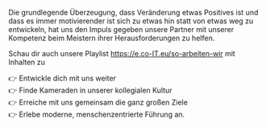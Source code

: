 Die grundlegende Überzeugung, dass Veränderung etwas Positives ist und dass es immer motivierender ist sich zu etwas hin statt von etwas weg zu entwickeln, hat uns den Impuls gegeben unsere Partner mit unserer Kompetenz beim Meistern ihrer Herausforderungen zu helfen.

Schau dir auch unsere Playlist https://e.co-IT.eu/so-arbeiten-wir mit Inhalten zu

👉 Entwickle dich mit uns weiter \
👉 Finde Kameraden in unserer kollegialen Kultur \
👉 Erreiche mit uns gemeinsam die ganz großen Ziele \
👉 Erlebe moderne, menschenzentrierte Führung an.
